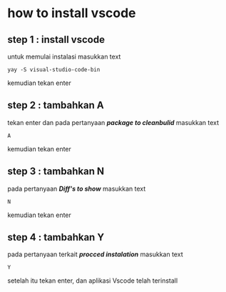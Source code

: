 # how to install vscode

## step 1 : install vscode
untuk memulai instalasi masukkan text
```
yay -S visual-studio-code-bin
```
kemudian tekan enter
## step 2 : tambahkan A
tekan enter dan pada pertanyaan **_package to cleanbulid_** masukkan text 
```
A
```
kemudian tekan enter
## step 3 : tambahkan N
pada pertanyaan **_Diff's to show_** masukkan text 
```
N
```
kemudian tekan enter
## step 4 : tambahkan Y
pada  pertanyaan terkait **_procced instalation_** masukkan text 
```
Y
```
setelah itu tekan enter, dan aplikasi Vscode telah terinstall
